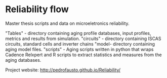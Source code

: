 # Reliability flow
Master thesis scripts and data on microeletronics reliability.

"Tables" - directory containing aging profile databases, input profiles, metrics and results from simulation.
"circuits" - directory containing ISCAS circuits, standard cells and inverter chains
"model- directory containing aging model files.
"scripts" - Aging scripts written in python that wraps Cadence Relxpert and R scripts to extract statistics and measures from the aging databases.

Project website: http://pedrofausto.github.io/Reliability/
